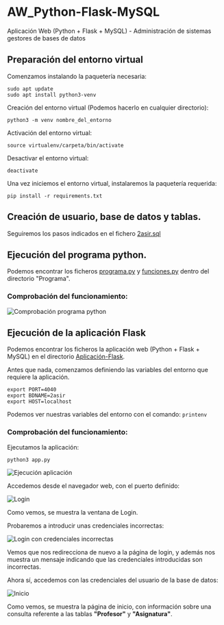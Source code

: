 # AW_Python-Flask-MySQL
Aplicación Web (Python + Flask + MySQL) - Administración de sistemas gestores de bases de datos

## Preparación del entorno virtual

Comenzamos instalando la paquetería necesaria:

```
sudo apt update
sudo apt install python3-venv
```

Creación del entorno virtual (Podemos hacerlo en cualquier directorio):

`python3 -m venv nombre_del_entorno`

Activación del entorno virtual:

`source virtualenv/carpeta/bin/activate`

Desactivar el entorno virtual:

`deactivate`

Una vez iniciemos el entorno virtual, instalaremos la paquetería requerida:

`pip install -r requirements.txt`

## Creación de usuario, base de datos y tablas.

Seguiremos los pasos indicados en el fichero [2asir.sql](2asir.sql)

## Ejecución del programa python.

Podemos encontrar los ficheros [programa.py](Programa/programa.py) y [funciones.py](Programa/funciones.py) dentro del directorio "Programa".

### Comprobación del funcionamiento:

![Comprobación programa python](Programa/img/Ejecución-programa(Pruebas).png)

## Ejecución de la aplicación Flask

Podemos encontrar los ficheros la aplicación web (Python + Flask + MySQL) en el directorio [Aplicación-Flask](Aplicación-Flask). 

Antes que nada, comenzamos definiendo las variables del entorno que requiere la aplicación.

```
export PORT=4040
export BDNAME=2asir
export HOST=localhost 
```

Podemos ver nuestras variables del entorno con el comando:
`printenv`

### Comprobación del funcionamiento:

Ejecutamos la aplicación:

`python3 app.py`

![Ejecución aplicación](Aplicación-Flask/img/Iniciamos_app.png)

Accedemos desde el navegador web, con el puerto definido:

![Login](Aplicación-Flask/img/login.png)

Como vemos, se muestra la ventana de Login.

Probaremos a introducir unas credenciales incorrectas:

![Login con credenciales incorrectas](Aplicación-Flask/img/login_credenciales_incorrectas.png)

Vemos que nos redirecciona de nuevo a la página de login, y además nos muestra un mensaje indicando que las credenciales introducidas son incorrectas.

Ahora sí, accedemos con las credenciales del usuario de la base de datos:

![Inicio](Aplicación-Flask/img/inicio.png)

Como vemos, se muestra la página de inicio, con información sobre una consulta referente a las tablas **"Profesor"** y **"Asignatura"**.



